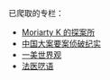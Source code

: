 已爬取的专栏：

- [Moriarty K 的探案所](https://www.zhihu.com/column/MoriatyK)
- [中国大案要案侦破纪实](https://www.zhihu.com/column/415937772)
- [一美世界观](https://www.zhihu.com/column/c_1040556007201554432)
- [法医呓语](https://www.zhihu.com/column/c_1054461173897969664)
